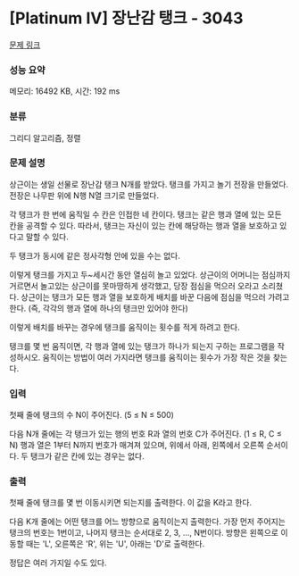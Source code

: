 # [Platinum IV] 장난감 탱크 - 3043 

[문제 링크](https://www.acmicpc.net/problem/3043) 

### 성능 요약

메모리: 16492 KB, 시간: 192 ms

### 분류

그리디 알고리즘, 정렬

### 문제 설명

<p>상근이는 생일 선물로 장난감 탱크 N개를 받았다. 탱크를 가지고 놀기 전장을 만들었다. 전장은 나무판 위에 N행 N열 크기로 만들었다.</p>

<p>각 탱크가 한 번에 움직일 수 칸은 인접한 네 칸이다. 탱크는 같은 행과 열에 있는 모든 칸을 공격할 수 있다. 따라서, 탱크는 자신이 있는 칸에 해당하는 행과 열을 보호하고 있다고 말할 수 있다.</p>

<p>두 탱크가 동시에 같은 정사각형 안에 있을 수는 없다.</p>

<p>이렇게 탱크를 가지고 두~세시간 동안 열심히 놀고 있었다. 상근이의 어머니는 점심까지 거르면서 놀고있는 상근이를 못마땅하게 생각했고, 당장 점심을 먹으러 오라고 소리쳤다. 상근이는 탱크가 모든 행과 열을 보호하게 배치를 바꾼 다음에 점심을 먹으러 가려고 한다. (즉, 각각의 행과 열에 하나의 탱크만 있어야 한다)</p>

<p>이렇게 배치를 바꾸는 경우에 탱크를 움직이는 횟수를 적게 하려고 한다.</p>

<p>탱크를 몇 번 움직이면, 각 행과 열에 있는 탱크가 하나가 되는지 구하는 프로그램을 작성하시오. 움직이는 방법이 여러 가지라면 탱크를 움직이는 횟수가 가장 작은 것을 찾는다.</p>

### 입력 

 <p>첫째 줄에 탱크의 수 N이 주어진다. (5 ≤ N ≤ 500)</p>

<p>다음 N개 줄에는 각 탱크가 있는 행의 번호 R과 열의 번호 C가 주어진다. (1 ≤ R, C ≤ N) 행과 열은 1부터 N까지 번호가 매겨져 있으며, 위에서 아래, 왼쪽에서 오른쪽 순서이다. 두 탱크가 같은 칸에 있는 경우는 없다.</p>

### 출력 

 <p>첫째 줄에 탱크를 몇 번 이동시키면 되는지를 출력한다. 이 값을 K라고 한다.</p>

<p>다음 K개 줄에는 어떤 탱크를 어느 방향으로 움직이는지 출력한다. 가장 먼저 주어지는 탱크의 번호는 1번이고, 나머지 탱크는 순서대로 2, 3, ..., N번이다. 방향은 왼쪽으로 이동할 때는 'L', 오른쪽은 'R', 위는 'U', 아래는 'D'로 출력한다.</p>

<p>정답은 여러 가지일 수도 있다.</p>

